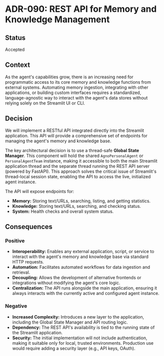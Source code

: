# ADR-090: REST API for Memory and Knowledge Management

## Status

Accepted

## Context

As the agent's capabilities grow, there is an increasing need for programmatic access to its core memory and knowledge functions from external systems. Automating memory ingestion, integrating with other applications, or building custom interfaces requires a standardized, language-agnostic way to interact with the agent's data stores without relying solely on the Streamlit UI or CLI.

## Decision

We will implement a RESTful API integrated directly into the Streamlit application. This API will provide a comprehensive set of endpoints for managing the agent's memory and knowledge base.

The key architectural decision is to use a thread-safe **Global State Manager**. This component will hold the shared `AgnoPersonalAgent` or `PersonalAgentTeam` instance, making it accessible to both the main Streamlit application thread and the separate thread running the REST API server (powered by FastAPI). This approach solves the critical issue of Streamlit's thread-local session state, enabling the API to access the live, initialized agent instance.

The API will expose endpoints for:
- **Memory:** Storing text/URLs, searching, listing, and getting statistics.
- **Knowledge:** Storing text/URLs, searching, and checking status.
- **System:** Health checks and overall system status.

## Consequences

### Positive
- **Interoperability:** Enables any external application, script, or service to interact with the agent's memory and knowledge base via standard HTTP requests.
- **Automation:** Facilitates automated workflows for data ingestion and retrieval.
- **Decoupling:** Allows the development of alternative frontends or integrations without modifying the agent's core logic.
- **Centralization:** The API runs alongside the main application, ensuring it always interacts with the currently active and configured agent instance.

### Negative
- **Increased Complexity:** Introduces a new layer to the application, including the Global State Manager and API routing logic.
- **Dependency:** The REST API's availability is tied to the running state of the Streamlit application.
- **Security:** The initial implementation will not include authentication, making it suitable only for local, trusted environments. Production use would require adding a security layer (e.g., API keys, OAuth).
